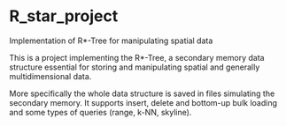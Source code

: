 # R_star_project
Implementation of R*-Tree for manipulating spatial data 

This is a project implementing the R*-Tree, a secondary memory data structure essential
for storing and manipulating spatial and generally multidimensional data.

More specifically the whole data structure is saved in files simulating the secondary memory.
It supports insert, delete and bottom-up bulk loading and some types of queries (range, k-NN, skyline).
